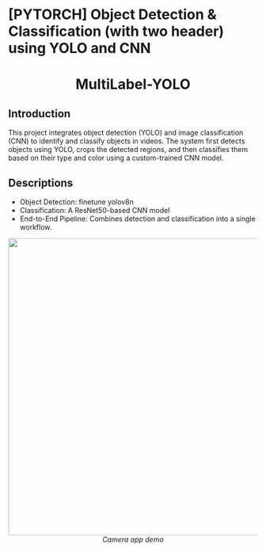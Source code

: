 # [PYTORCH] Object Detection & Classification (with two header) using YOLO and CNN
<p align="center">
 <h1 align="center">MultiLabel-YOLO</h1>
</p>

## Introduction
This project integrates object detection (YOLO) and image classification (CNN) to identify and classify objects in videos. 
The system first detects objects using YOLO, crops the detected regions, and then classifies them based on their type and color using a custom-trained CNN model.
## Descriptions
* Object Detection: finetune yolov8n
* Classification: A ResNet50-based CNN model
* End-to-End Pipeline: Combines detection and classification into a single workflow.
<p align="center">
  <img src="output/output.gif" width=600><br/>
  <i>Camera app demo</i>
</p>


